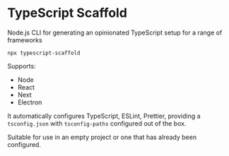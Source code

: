 # TypeScript Scaffold

Node.js CLI for generating an opinionated TypeScript setup for a range of frameworks

```shell
npx typescript-scaffold
```

Supports:

- Node
- React
- Next
- Electron

It automatically configures TypeScript, ESLint, Prettier, providing a `tsconfig.json` with `tsconfig-paths` configured out of the box.

Suitable for use in an empty project or one that has already been configured.
